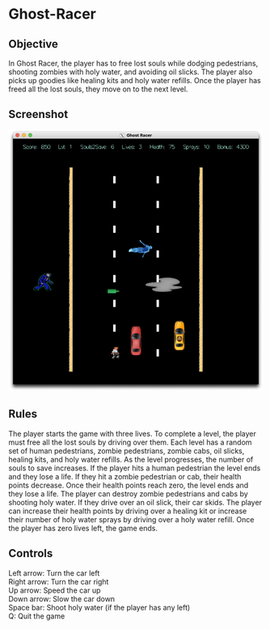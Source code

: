 # Ghost-Racer

## Objective
In Ghost Racer, the player has to free lost souls while dodging pedestrians, shooting zombies with holy water, and avoiding oil slicks. The player also picks up goodies like healing kits and holy water refills. Once the player has freed all the lost souls, they move on to the next level.

## Screenshot
![image](https://github.com/nikihosseinian/Ghost-Racer/blob/main/screenshot.jpg)

## Rules
The player starts the game with three lives. To complete a level, the player must free all the lost souls by driving over them. Each level has a random set of human pedestrians, zombie pedestrians, zombie cabs, oil slicks, healing kits, and holy water refills. As the level progresses, the number of souls to save increases. If the player hits a human pedestrian the level ends and they lose a life. If they hit a zombie pedestrian or cab, their health points decrease. Once their health points reach zero, the level ends and they lose a life. The player can destroy zombie pedestrians and cabs by shooting holy water. If they drive over an oil slick, their car skids. The player can increase their health points by driving over a healing kit or increase their number of holy water sprays by driving over a holy water refill. Once the player has zero lives left, the game ends.

## Controls
Left arrow: Turn the car left\
Right arrow: Turn the car right\
Up arrow: Speed the car up\
Down arrow: Slow the car down\
Space bar: Shoot holy water (if the player has any left)\
Q: Quit the game
